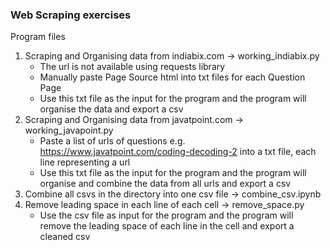 ### Web Scraping exercises ##

Program files
1. Scraping and Organising data from indiabix.com -> working_indiabix.py
   - The url is not available using requests library
   - Manually paste Page Source html into txt files for each Question Page
   - Use this txt file as the input for the program and the program will organise the data and export a csv 
2. Scraping and Organising data from javatpoint.com -> working_javapoint.py
   - Paste a list of urls of questions e.g. https://www.javatpoint.com/coding-decoding-2 into a txt file, each line representing a url
   - Use this txt file as the input for the program and the program will organise and combine the data from all urls and export a csv
3. Combine all csvs in the directory into one csv file -> combine_csv.ipynb
4. Remove leading space in each line of each cell -> remove_space.py
   - Use the csv file as input for the program and the program will remove the leading space of each line in the cell and export a cleaned csv

